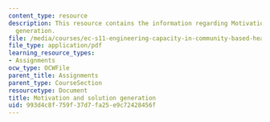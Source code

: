 ```yaml
---
content_type: resource
description: This resource contains the information regarding Motivation and solution
  generation.
file: /media/courses/ec-s11-engineering-capacity-in-community-based-healthcare-fall-2005/993d4c8f759f37d7fa25e9c72428456f_MITEC_S11F05_link_motivation.pdf
file_type: application/pdf
learning_resource_types:
- Assignments
ocw_type: OCWFile
parent_title: Assignments
parent_type: CourseSection
resourcetype: Document
title: Motivation and solution generation
uid: 993d4c8f-759f-37d7-fa25-e9c72428456f
---
```

